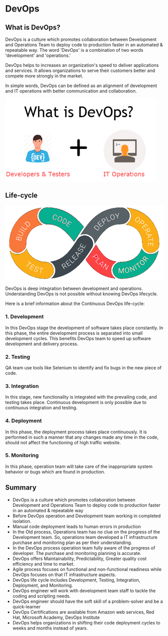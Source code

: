 # DevOps

## What is DevOps?

DevOps is a culture which promotes collaboration between Development and Operations Team to deploy code to production faster in an automated & repeatable way. The word 'DevOps' is a combination of two words 'development' and 'operations.'

DevOps helps to increases an organization's speed to deliver applications and services. It allows organizations to serve their customers better and compete more strongly in the market.

In simple words, DevOps can be defined as an alignment of development and IT operations with better communication and collaboration.

![what-is-devops](images/what-is-devops.png)

## Life-cycle

![img](images/life-cycle.png)

DevOps is deep integration between development and operations. Understanding DevOps is not possible without knowing DevOps lifecycle.

Here is a brief information about the Continuous DevOps life-cycle:

### 1. Development

In this DevOps stage the development of software takes place constantly. In this phase, the entire development process is separated into small development cycles. This benefits DevOps team to speed up software development and delivery process.

### 2. Testing

QA team use tools like Selenium to identify and fix bugs in the new piece of code.

### 3. Integration

In this stage, new functionality is integrated with the prevailing code, and testing takes place. Continuous development is only possible due to continuous integration and testing.

### 4. Deployment

In this phase, the deployment process takes place continuously. It is performed in such a manner that any changes made any time in the code, should not affect the functioning of high traffic website.

### 5. Monitoring

In this phase, operation team will take care of the inappropriate system behavior or bugs which are found in production.

## Summary

- DevOps is a culture which promotes collaboration between Development and Operations Team to deploy code to production faster in an automated & repeatable way
- Before DevOps operation and Development team working in completed isolation.
- Manual code deployment leads to human errors in production
- In the Old process, Operations team has no clue on the progress of the Development team. So, operations team developed a IT infrastructure purchase and monitoring plan as per their understanding.
- In the DevOps process operation team fully aware of the progress of developer. The purchase and monitoring planning is accurate.
- DevOps offers Maintainability, Predictability, Greater quality cost efficiency and time to market.
- Agile process focuses on functional and non-functional readiness while DevOps focuses on that IT infrastructure aspects.
- DevOps life cycle includes Development, Testing, Integration, Deployment, and Monitoring.
- DevOps engineer will work with development team staff to tackle the coding and scripting needs.
- DevOps engineer should have the soft skill of a problem-solver and be a quick-learner
- DevOps Certifications are available from Amazon web services, Red Hat, Microsoft Academy, DevOps Institute
- DevOps helps organizations in shifting their code deployment cycles to weeks and months instead of years.